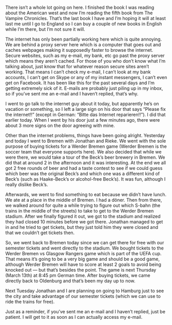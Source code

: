 There isn’t a whole lot going on here. I finished the book I was reading about the American west and now I’m reading the fifth book from The Vampire Chronicles. That’s the last book I have and I’m hoping it will at least last me until I go to England so I can buy a couple of new books in English while I’m there, but I’m not sure it will.

The internet has only been partially working here which is quite annoying. We are behind a proxy server here which is a computer that goes out and caches webpages making it supposedly faster to browse the internet. Secure websites, such as my e-mail, my bank, etc go past the proxy server which means they aren’t cached. For those of you who don’t know what I’m talking about, just know that for whatever reason secure sites aren’t working. That means I can’t check my e-mail, I can’t look at my bank accounts, I can’t get on Skype or any of my instant messengers, I can’t even get on Facebook. It has been like this for the past several days and I’m getting extremely sick of it. E-mails are probably just piling up in my inbox, so if you’ve sent me an e-mail and I haven’t replied, that’s why.

I went to go talk to the internet guy about it today, but apparently he’s on vacation or something, so I left a large sign on his door that says “Please fix the internet!!” (except in German: “Bitte das Internet reparieren!!”). I did that earlier today. When I went by his door just a few minutes ago, there were about 3 more signs on the door agreeing with mine.

Other than the internet problems, things have been going alright. Yesterday and today I went to Bremen with Jonathan and Rieke. We went with the sole purpose of buying tickets for a Werder Bremen game (Werder Bremen is the soccer team that everyone supports here). We also decided that while we were there, we would take a tour of the Beck’s beer brewery in Bremen. We did that at around 2 in the afternoon and it was interesting. At the end we all got 2 free rounds of beer and had a taste contest to see if we could guess which beer was the original Beck’s and which one was a different kind of Beck’s (such as Haake-Beck’s or alcohol-free Beck’s). It was fun, although I really dislike Beck’s.

Afterwards, we went to find something to eat because we didn’t have lunch. We ate at a place in the middle of Bremen. I had a döner. Then from there, we walked around for quite a while trying to figure out which S-bahn (the trains in the middle of the streets) to take to get to the Werder Bremen stadium. After we finally figured it out, we got to the stadium and realized they had closed 10 minutes before we got there. Jonathan managed to get in and he tried to get tickets, but they just told him they were closed and that we couldn’t get tickets then.

So, we went back to Bremen today since we can get there for free with our semester tickets and went directly to the stadium. We bought tickets to the Werder Bremen vs Glasgow Rangers game which is part of the UEFA cup. That means it’s going to be a very big game and should be a good game, although Werder Bremen will have to score at least 2 goals to avoid being knocked out — but that’s besides the point. The game is next Thursday (March 13th) at 8:45 pm German time. After buying tickets, we came directly back to Oldenburg and that’s been my day up to now.

Next Tuesday Jonathan and I are planning on going to Hamburg just to see the city and take advantage of our semester tickets (which we can use to ride the trains for free).

Just as a reminder, if you’ve sent me an e-mail and I haven’t replied, just be patient. I will get to it as soon as I can actually access my e-mail.